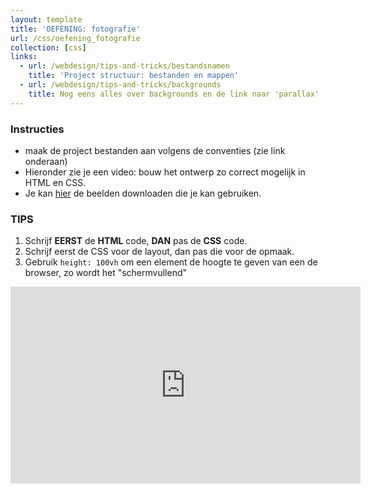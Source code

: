 ```yaml
---
layout: template
title: 'OEFENING: fotografie'
url: /css/oefening_fotografie
collection: [css]
links:
  - url: /webdesign/tips-and-tricks/bestandsnamen
    title: 'Project structuur: bestanden en mappen'  
  - url: /webdesign/tips-and-tricks/backgrounds
    title: Nog eens alles over backgrounds en de link naar 'parallax'
---
```

<div class="highlight">
    <h3>Instructies</h3>
    <ul>
        <li>maak de project bestanden aan volgens de conventies (zie link onderaan)</li>
        <li>Hieronder zie je een video: bouw het ontwerp zo correct mogelijk in HTML en CSS.</li>
        <li>Je kan <a href="{{ '/oefeningen/assets_fotografie.zip' | relative_url}}">hier</a> de beelden downloaden die je kan gebruiken.</li>
    </ul> 
</div>

<div class="highlight">
    <h3>TIPS</h3>
    <ol>
        <li>Schrijf <strong>EERST</strong> de <strong>HTML</strong> code, <strong>DAN</strong> pas de <strong>CSS</strong> code.</li>
        <li>Schrijf eerst de CSS voor de layout, dan pas die voor de opmaak.</li>
        <li>Gebruik <code>height: 100vh</code> om een element de hoogte te geven van een de browser, zo wordt het "schermvullend"</li>
    </ol>        
</div>

<div class="video-container">
    <iframe width="560" height="315" src="https://www.youtube.com/embed/I1uBZNuYzIE" title="YouTube video player" frameborder="0" allow="accelerometer; autoplay; clipboard-write; encrypted-media; gyroscope; picture-in-picture" allowfullscreen></iframe>
</div> 

<br>
